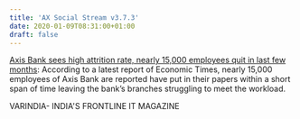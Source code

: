 ```yaml
---
title: 'AX Social Stream v3.7.3'
date: 2020-01-09T08:31:00+01:00
draft: false
---
```


[Axis Bank sees high attrition rate, nearly 15,000 employees quit in last few months](https://varindia.com/news/axis-bank-sees-high-attrition-rate-nearly-15000-employees-quit-in-last-few-months#.XhbXB3jSPXA.blogger): According to a latest report of Economic Times, nearly 15,000 employees of Axis Bank are reported have put in their papers within a short span of time leaving the bank’s branches struggling to meet the workload.  
  
VARINDIA- INDIA'S FRONTLINE IT MAGAZINE